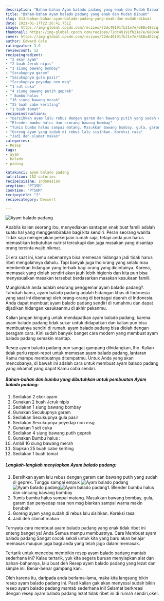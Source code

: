 ```yaml
---
description: "Bahan-bahan Ayam balado padang yang enak dan Mudah Dibuat"
title: "Bahan-bahan Ayam balado padang yang enak dan Mudah Dibuat"
slug: 613-bahan-bahan-ayam-balado-padang-yang-enak-dan-mudah-dibuat
date: 2021-01-17T22:26:41.751Z
image: https://img-global.cpcdn.com/recipes/72dc49191fb21e7e/680x482cq70/ayam-balado-padang-foto-resep-utama.jpg
thumbnail: https://img-global.cpcdn.com/recipes/72dc49191fb21e7e/680x482cq70/ayam-balado-padang-foto-resep-utama.jpg
cover: https://img-global.cpcdn.com/recipes/72dc49191fb21e7e/680x482cq70/ayam-balado-padang-foto-resep-utama.jpg
author: Edward Cole
ratingvalue: 3.9
reviewcount: 12
recipeingredient:
- "2 ekor ayam"
- "2 buah Jeruk nipis"
- "1 siung bawang bombay"
- "Secukupnya garam"
- "Secukupnya gula pasir"
- "Secukupnya peyedap non msg"
- "1 sdt cuka"
- "4 siung bawang putih geprek"
- " Bumbu halus "
- "16 siung bawang merah"
- "25 buah cabe keriting"
- "1 buah tomat"
recipeinstructions:
- "Bersihkan ayam lalu rebus dengan garam dan bawang putih yang sudah di geprek. Tunggu sampai empuk"
- "Blender bumbu halus dan cincang bawang bombay"
- "Tumis bumbu halus sampai matang. Masukkan bawang bombay, gula, garam dan penyedap rasa non msg biarkan sampai warna makin berubah"
- "Goreng ayam yang sudah di rebus lalu sisihkan. Koreksi rasa"
- "Jadi deh slamat makan"
categories:
- Resep
tags:
- ayam
- balado
- padang

katakunci: ayam balado padang 
nutrition: 152 calories
recipecuisine: Indonesian
preptime: "PT35M"
cooktime: "PT56M"
recipeyield: "2"
recipecategory: Dessert

---
```



![Ayam balado padang](https://img-global.cpcdn.com/recipes/72dc49191fb21e7e/680x482cq70/ayam-balado-padang-foto-resep-utama.jpg)

Apabila kalian seorang ibu, menyediakan santapan enak buat famili adalah suatu hal yang menggembirakan bagi kita sendiri. Peran seorang  wanita Tidak saja mengerjakan pekerjaan rumah saja, tetapi anda pun harus memastikan kebutuhan nutrisi tercukupi dan juga masakan yang disantap orang tercinta wajib nikmat.

Di era  saat ini, kamu sebenarnya bisa memesan hidangan jadi tidak harus ribet mengolahnya dahulu. Tapi banyak juga lho orang yang selalu mau memberikan hidangan yang terbaik bagi orang yang dicintainya. Karena, memasak yang diolah sendiri akan jauh lebih higienis dan kita pun bisa menyesuaikan masakan tersebut berdasarkan masakan kesukaan famili. 



Mungkinkah anda adalah seorang penggemar ayam balado padang?. Tahukah kamu, ayam balado padang adalah hidangan khas di Indonesia yang saat ini disenangi oleh orang-orang di berbagai daerah di Indonesia. Anda dapat membuat ayam balado padang sendiri di rumahmu dan dapat dijadikan hidangan kesukaanmu di akhir pekanmu.

Kalian jangan bingung untuk mendapatkan ayam balado padang, karena ayam balado padang tidak sukar untuk didapatkan dan kalian pun bisa membuatnya sendiri di rumah. ayam balado padang bisa diolah dengan beragam cara. Kini sudah banyak banget cara modern yang membuat ayam balado padang semakin mantap.

Resep ayam balado padang pun sangat gampang dihidangkan, lho. Kalian tidak perlu repot-repot untuk memesan ayam balado padang, lantaran Kamu mampu membuatnya ditempatmu. Untuk Anda yang akan mencobanya, di bawah ini adalah cara untuk membuat ayam balado padang yang nikamat yang dapat Kamu coba sendiri.

<!--inarticleads1-->

##### Bahan-bahan dan bumbu yang dibutuhkan untuk pembuatan Ayam balado padang:

1. Sediakan 2 ekor ayam
1. Gunakan 2 buah Jeruk nipis
1. Sediakan 1 siung bawang bombay
1. Gunakan Secukupnya garam
1. Sediakan Secukupnya gula pasir
1. Sediakan Secukupnya peyedap non msg
1. Gunakan 1 sdt cuka
1. Sediakan 4 siung bawang putih geprek
1. Gunakan  Bumbu halus :
1. Ambil 16 siung bawang merah
1. Siapkan 25 buah cabe keriting
1. Sediakan 1 buah tomat




<!--inarticleads2-->

##### Langkah-langkah menyiapkan Ayam balado padang:

1. Bersihkan ayam lalu rebus dengan garam dan bawang putih yang sudah di geprek. Tunggu sampai empuk
<img src="https://img-global.cpcdn.com/steps/769a637d89f97440/160x128cq70/ayam-balado-padang-langkah-memasak-1-foto.jpg" alt="Ayam balado padang"><img src="https://img-global.cpcdn.com/steps/225d05a03d53a895/160x128cq70/ayam-balado-padang-langkah-memasak-1-foto.jpg" alt="Ayam balado padang"><img src="https://img-global.cpcdn.com/steps/e0dec4cff2adacf1/160x128cq70/ayam-balado-padang-langkah-memasak-1-foto.jpg" alt="Ayam balado padang">1. Blender bumbu halus dan cincang bawang bombay
1. Tumis bumbu halus sampai matang. Masukkan bawang bombay, gula, garam dan penyedap rasa non msg biarkan sampai warna makin berubah
1. Goreng ayam yang sudah di rebus lalu sisihkan. Koreksi rasa
1. Jadi deh slamat makan




Ternyata cara membuat ayam balado padang yang enak tidak ribet ini enteng banget ya! Anda Semua mampu membuatnya. Cara Membuat ayam balado padang Sangat cocok sekali untuk kita yang baru akan belajar memasak maupun juga bagi anda yang telah jago dalam memasak.

Tertarik untuk mencoba membikin resep ayam balado padang mantab sederhana ini? Kalau tertarik, yuk kita segera buruan menyiapkan alat dan bahan-bahannya, lalu buat deh Resep ayam balado padang yang lezat dan simple ini. Benar-benar gampang kan. 

Oleh karena itu, daripada anda berlama-lama, maka kita langsung bikin resep ayam balado padang ini. Pasti kalian gak akan menyesal sudah bikin resep ayam balado padang mantab sederhana ini! Selamat berkreasi dengan resep ayam balado padang lezat tidak ribet ini di rumah sendiri,oke!.


